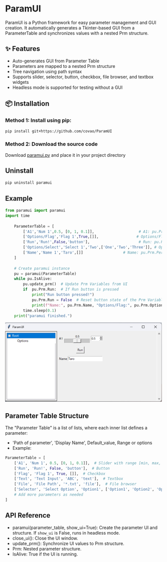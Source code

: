 # ParamUI

ParamUI is a Python framework for easy parameter management and GUI creation. It automatically generates a Tkinter-based GUI from a ParameterTable and synchronizes values with a nested Prm structure.

## ✨ Features
- Auto-generates GUI from Parameter Table
- Parameters are mapped to a nested Prm structure
- Tree navigation using path syntax
- Supports slider, selector, button, checkbox, file browser, and textbox widgets
- Headless mode is supported for testing without a GUI

## 📦 Installation
### Method 1: Install using pip:
```bash
pip install git+https://github.com/covao/ParamUI
```
### Method 2: Download the source code
Download [paramui.py](./paramui/paramui.py) and place it in your project directory

## Uninstall
```bash
pip uninstall paramui
```

## Example
~~~python
from paramui import paramui
import time

    ParameterTable = [
        ['A1','Num 1',0.5, [0, 1, 0.1]],                    # A1: pu.Prm.A1
        ['Options/Flag','Flag 1',True,[]],                 # Options/Flag: pu.Prm.Settings.Flag  
        ['Run','Run!',False,'button'],                      # Run: pu.Prm.Run
        ['Options/Select','Select 1','Two',['One','Two','Three']], # Options/Select: pu.Prm.Options.Select
        ['Name','Name 1','Taro',[]]                  # Name: pu.Prm.Person.Name
    ]
    
    # Create paramui instance
    pu = paramui(ParameterTable)
    while pu.IsAlive:
        pu.update_prm()  # Update Prm Variables from UI
        if  pu.Prm.Run:  # If Run button is pressed
            print("Run button pressed!")
            pu.Prm.Run = False  # Reset button state of the Prm Variable
            print(f"Name:", pu.Prm.Name, "Options/Flag:", pu.Prm.Options.Flag, "A1:", pu.Prm.A1)
        time.sleep(0.1)
    print("paramui finished.")
~~~

![ParamUI Example](./paramui_example.gif)

## Parameter Table Structure
The "Parameter Table" is a list of lists, where each inner list defines a parameter:
- 'Path of parameter', 'Display Name', Default_value, Range or options
- Example:
```python
ParameterTable = [
    ['A1', 'Num 1', 0.5, [0, 1, 0.1]],  # Slider with range [min, max, step]
    ['Run', 'Run!', False, 'button'],  # Button
    ['Flag', 'Flag 1', True, []],  # Checkbox
    ['Text', 'Text Input', 'ABC', 'text'],  # Textbox
    ['File', 'File Path', '*.txt', 'file'],  # File browser
    ['Selector', 'Select Option', 'Option1', ['Option1', 'Option2', 'Option3']],  # Selector with options
    # Add more parameters as needed
]
```
 
## API Reference
- paramui(parameter_table, show_ui=True): Create the parameter UI and structure. If `show_ui` is False, runs in headless mode.
- close_ui(): Close the UI window.
- update_prm(): Synchronize UI values to Prm structure.
- Prm: Nested parameter structure.
- IsAlive: True if the UI is running.


